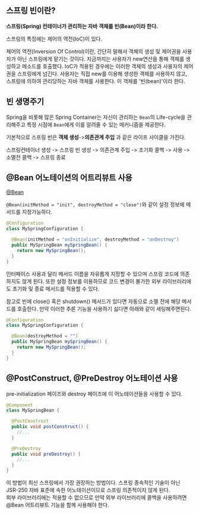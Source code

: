 ## 스프링 빈이란?

**스프링(Spring) 컨테이너가 관리하는 자바 객체를 빈(Bean)이라 한다.**

스프링의 특징에는 제어의 역전(IoC)이 있다.

제어의 역전(Inversion Of Control)이란, 
간단히 말해서 객체의 생성 및 제어권을 사용자가 아닌 스프링에게 맡기는 것이다. 지금까지는 사용자가 new연산을 통해 객체를 생성하고 메소드를 호출했다. IoC가 적용된 경우에는 이러한 객체의 생성과 사용자의 제어권을 스프링에게 넘긴다. 사용자는 직접 new를 이용해 생성한 객체를 사용하지 않고, 스프링에 의하여 관리당하는 자바 객체를 사용한다. 이 객체를 '빈(bean)'이라 한다.
	
## 빈 생명주기
Spring을 비롯해 많은 Spring Container는 자신이 관리하는 `Bean`의 Life-cycle을 관리해주고 특정 시점에 `Bean`에게 이를 알려줄 수 있는 메커니즘을 제공한다.

기본적으로 스프링 빈은 **객체 생성**->**의존관계 주입** 과 같은 라이프 사이클을 가진다.

스프링컨테이너 생성 -> 스프링 빈 생성 -> 의존관계 주입 -> 초기화 콜백 -> 사용 -> 
소멸전 콜백 -> 스프링 종료

## @Bean 어노테이션의 어트리뷰트 사용

[@Bean](Annotation#@Bean)

`@Bean(initMethod = "init", destroyMethod = "close")`와 같이 설정 정보에 메서드를 지정가능하다.

```java
@Configuration
class MySpringConfiguration {

  @Bean(initMethod = "onInitialize", destroyMethod = "onDestroy")
  public MySpringBean mySpringBean() {
    return new MySpringBean();
  }
}
```

인터페이스 사용과 달리 메서드 이름을 자유롭게 지정할 수 있으며 스프링 코드에 의존하지도 않게 된다. 또한 설정 정보를 이용하므로 코드 변경이 불가한 외부 라이브러리에도 초기화 및 종료 메서드를 적용할 수 있다.

참고로 빈에 close() 혹은 shutdown() 메서드가 있다면 자동으로 소멸 전에 해당 메서드를 호출한다. 만약 이러한 추론 기능을 사용하기 싫다면 아래와 같이 세팅해주면된다.

```java
@Configuration
class MySpringConfiguration {

  @Bean(destroyMethod = "")
  public MySpringBean mySpringBean() {
    return new MySpringBean();
  }
}
```

## @PostConstruct, @PreDestroy 어노테이션 사용

pre-initialization 페이즈와 destroy 페이즈에 이 어노테이션들을 사용할 수 있다.

```java
@Component
class MySpringBean {

  @PostConstruct
  public void postConstruct() {
    //...
  }

  @PreDestroy
  public void preDestroy() {
    //...
  }
}
```

이 방법이 최신 스프링에서 가장 권장하는 방법이다. 스프링 종속적인 기술이 아닌 JSR-250 자바 표준에 속한 어노테이션이므로 스프링 의존적이지 않게 된다.  
외부 라이브러리에는 적용할 수 없으므로 만약 외부 라이브러리에 콜백을 사용하려면 @Bean 어트리뷰트 기능을 함께 사용해야 한다.